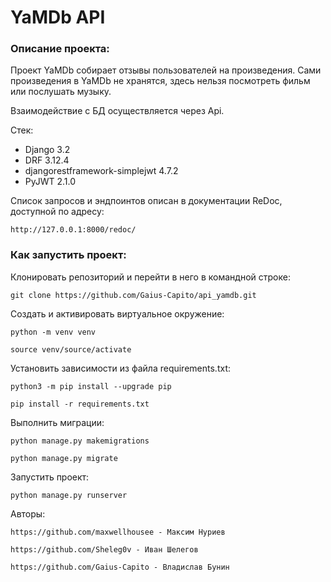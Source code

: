 # YaMDb API

### Описание проекта:

Проект YaMDb собирает отзывы пользователей на произведения. Сами произведения 
в YaMDb не хранятся, здесь нельзя посмотреть фильм или послушать музыку.

Взаимодействие с БД осуществляется через Api.

Стек:
- Django 3.2
- DRF 3.12.4
- djangorestframework-simplejwt 4.7.2
- PyJWT 2.1.0

Список запросов и эндпоинтов описан в документации ReDoc, доступной по адресу:
```
http://127.0.0.1:8000/redoc/
```

### Как запустить проект:
Клонировать репозиторий и перейти в него в командной строке:

```
git clone https://github.com/Gaius-Capito/api_yamdb.git
```

Cоздать и активировать виртуальное окружение:

```
python -m venv venv
```

```
source venv/source/activate
```

Установить зависимости из файла requirements.txt:

```
python3 -m pip install --upgrade pip
```

```
pip install -r requirements.txt
```

Выполнить миграции:

```
python manage.py makemigrations
```
```
python manage.py migrate
```

Запустить проект:

```
python manage.py runserver
```


Авторы: 
```
https://github.com/maxwellhousee - Максим Нуриев
```
```
https://github.com/Sheleg0v - Иван Шелегов
```
```
https://github.com/Gaius-Capito - Владислав Бунин
```